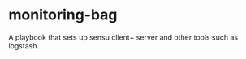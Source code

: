 monitoring-bag
==============

A playbook that sets up sensu client+ server and other tools such as logstash.
